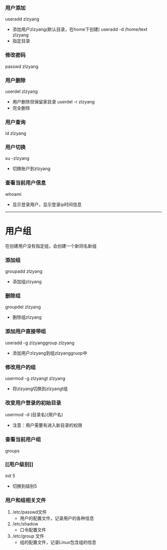 ### 用户添加
useradd zlzyang
* 添加用户zlzyang(默认目录，在home下创建)
useradd -d /home/text zlzyang
* 指定目录
### 修改密码
passwd zlzyang
### 用户删除
userdel zlzyang
* 用户删除但保留家目录
userdel -r zlzyang
* 完全删除
### 用户查询
id zlzyang
### 用户切换
su -zlzyang 
* 切换账户到zlzyang
### 查看当前用户信息
whoami
* 显示登录用户，显示登录ip时间信息
---

# 用户组
在创建用户没有指定组，会创建一个新同名新组
### 添加组
groupadd zlzyang
* 添加组zlzyang
### 删除组
groupdel zlzyang
* 删除组zlzyang
### 添加用户直接带组
useradd -g zlzyanggroup zlzyang
* 添加用户zlzyang到组zlzyanggruop中
### 修改用户的组
usermod -g zlzyangt zlzyang
* 将zlzyang切换到zlzyangt组
### 改变用户登录的初始目录

usermod -d (目录名)(用户名)
* 注意：用户需要有进入新目录的权限
### 查看当前用户组
groups
### [[用户级别]]
init 5
* 切换到级别5
### 用户和组相关文件
1.  /etc/passwd文件
	* 用户的配置文件，记录用户的各种信息
2. /etc/shadow
	* 口令配置文件
3. /etc/group 文件
	* 组的配置文件，记录Linux包含组的信息


